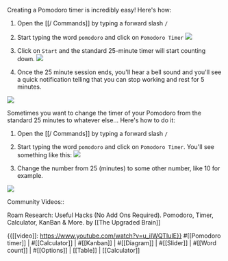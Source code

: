 Creating a Pomodoro timer is incredibly easy! Here's how:

1. Open the [[/ Commands]] by typing a forward slash `/`
2. Start typing the word `pomodoro` and click on `Pomodoro Timer`
![](https://firebasestorage.googleapis.com/v0/b/firescript-577a2.appspot.com/o/imgs%2Fapp%2FRoamanAuxilium%2FIsQnkaOuND.gif?alt=media&token=a1383437-cd4f-4b86-a08f-d550b03888c3)

3. Click on `Start` and the standard 25-minute timer will start counting down.
![](https://firebasestorage.googleapis.com/v0/b/firescript-577a2.appspot.com/o/imgs%2Fapp%2FRoamanAuxilium%2FBBc9V7AuRV.gif?alt=media&token=d6813031-fca5-40b1-8aa1-e11e8f5dd858)

4. Once the 25 minute session ends, you'll hear a bell sound and you'll see a quick notification telling that you can stop working and rest for 5 minutes.

![](https://firebasestorage.googleapis.com/v0/b/firescript-577a2.appspot.com/o/imgs%2Fapp%2FRoamanAuxilium%2FqccANb5Mc5.gif?alt=media&token=3acd09a3-d63c-4dbb-a901-181b85df3045)

Sometimes you want to change the timer of your Pomodoro from the standard 25 minutes to whatever else... Here's how to do it:

1. Open the [[/ Commands]] by typing a forward slash `/`
2. Start typing the word `pomodoro` and click on `Pomodoro Timer`. You'll see something like this:
![](https://firebasestorage.googleapis.com/v0/b/firescript-577a2.appspot.com/o/imgs%2Fapp%2FRoamanAuxilium%2FcoJo8swImw.png?alt=media&token=c470e423-842b-4fb7-9840-d237d99495c9)

3. Change the number from 25 (minutes) to some other number, like 10 for example.

![](https://firebasestorage.googleapis.com/v0/b/firescript-577a2.appspot.com/o/imgs%2Fapp%2FRoamanAuxilium%2F89YYx2fFe_.gif?alt=media&token=580a8107-d898-4b3e-a42a-4f06f6046cde)

Community Videos::

Roam Research: Useful Hacks (No Add Ons Required). Pomodoro, Timer, Calculator, KanBan & More. by [[The Upgraded Brain]]

{{[[video]]: https://www.youtube.com/watch?v=u_iIWQTIuIE}}
#[[Pomodoro timer]] | #[[Calculator]] | #[[Kanban]] | #[[Diagram]] | #[[Slider]] | #[[Word count]] | #[[Options]] | [[Table]] | [[Calculator]]

